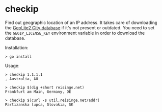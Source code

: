 # checkip

Find out geographic location of an IP address. It takes care of downloading the
[GeoLite2 City database](https://dev.maxmind.com/geoip/geoip2/geolite2/) if
it's not present or outdated. You need to set the `GEOIP_LICENSE_KEY`
environment variable in order to download the database.

Installation:

```
> go install
```

Usage:

```
> checkip 1.1.1.1
, Australia, AU

> checkip $(dig +short reisinge.net)
Frankfurt am Main, Germany, DE

> checkip $(curl -s util.reisinge.net/addr)
Partizanska lupca, Slovakia, SK
```
